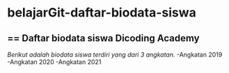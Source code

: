 # belajarGit-daftar-biodata-siswa
==
Daftar biodata siswa Dicoding Academy 
--
*Berikut adalah biodata siswa terdiri yang dari 3 angkatan.*
-Angkatan 2019
-Angkatan 2020
-Angkatan 2021
